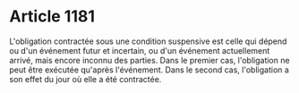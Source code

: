 # Article 1181

L'obligation contractée sous une condition suspensive est celle qui dépend ou d'un événement futur et incertain, ou d'un événement actuellement arrivé, mais encore inconnu des parties.   Dans le premier cas, l'obligation ne peut être exécutée qu'après l'événement.   Dans le second cas, l'obligation a son effet du jour où elle a été contractée.